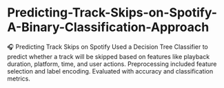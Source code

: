 # Predicting-Track-Skips-on-Spotify-A-Binary-Classification-Approach
🎧 Predicting Track Skips on Spotify Used a Decision Tree Classifier to predict whether a track will be skipped based on features like playback duration, platform, time, and user actions. Preprocessing included feature selection and label encoding. Evaluated with accuracy and classification metrics.
